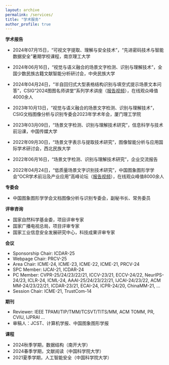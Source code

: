 ```yaml
---
layout: archive
permalink: /services/
title: "学术服务"
author_profile: true
---
```


<div class="mi-box">
 <div class="mib-c ">
  <p style="text-wrap: wrap;">
   <strong>学术报告</strong>
  </p>
  <ul style="text-wrap: wrap;">
   <li><p>2024年07月15日，“可视文字提取、理解与安全技术”，“先进密码技术与智能数据安全”暑期学校课程，南京理工大学</p></li>
   <li><p>2024年06月16日，“视觉与语义融合的场景文字检测、识别与理解技术”，全国少数民族古籍文献智能分析研讨会，中央民族大学</p></li>
   <li><p>2024年04月24日，“半自回归式大型表格结构识别与填空式提示场景文本问答”，CSIG“2024图图名师讲堂”系列学术讲座（<a href="https://www.bilibili.com/video/BV18C411H7UL" target="_blank" _href="https://www.bilibili.com/video/BV18C411H7UL">报告视频</a>），在线观众峰值4000余人</p></li>
   <li><p>2023年10月13日，“视觉与语义融合的场景文字检测、识别与理解技术”，CSIG文档图像分析与识别专委会2023年学术年会，厦门理工学院</p></li>
   <li><p>2023年03月09日，“场景文字检测、识别与理解技术研究”，信息科学与技术前沿课，中国传媒大学</p></li>
   <li><p>2022年09月30日，“场景文字表示与提取技术研究”，图像智能分析与应用国际学术研讨会，西北民族大学</p></li>
   <li><p>2022年06月16日，“场景文字检测、识别与理解技术研究”，企业交流报告</p></li>
   <li><p>2022年04月24日，“低质量场景文字识别技术研究”，中国图象图形学学会“OCR学术前沿及产业应用”高峰论坛（<a href="https://www.bilibili.com/video/BV1LZ4y1a7zr" target="_blank" _href="https://www.bilibili.com/video/BV1LZ4y1a7zr">报告视频</a>），在线观众峰值8000余人</p></li>
  </ul>
  <p style="text-wrap: wrap;">
   <strong>专委会</strong><br>
  </p>
  <ul style="text-wrap: wrap;">
   <li>中国图象图形学学会文档图像分析与识别专委会，副秘书长、常务委员</li>
  </ul>
  <div style="text-wrap: wrap;">
   <strong>评审咨询</strong>
  </div>
  <ul style="text-wrap: wrap;">
   <li>国家自然科学基金委，项目评审专家</li>
   <li>国家广播电视总局，项目评审专家</li>
   <li>国家工业信息安全发展研究中心，科技成果评审专家</li>
  </ul>
  <p style="text-wrap: wrap;">
   <strong>会议</strong><br>
  </p>
  <ul style="text-wrap: wrap;">
   <li>Sponsorship Chair: ICDAR-25</li>
   <li>Webpage Chair: PRCV-25</li>
   <li>Area Chair: ICME-24, ICME-23,&nbsp;ICME-22, ICME-21, PRCV-24</li>
   <li>SPC Member: IJCAI-21, ICDAR-24</li>
   <li>PC Member: CVPR-25/24/23/22/21, ICCV-23/21, ECCV-24/22, NeurIPS-24/23, ICLR-24, ICML-24, AAAI-25/24/23/22/21, IJCAI-24/23/22, ACM MM-24/23/22/21, ICDAR-23/21, ECAI-24, ICPR-24/20,&nbsp;ChinaMM-21, ...</li>
   <li>Session Chair: ICME-21, TrustCom-14</li>
  </ul>
  <p style="text-wrap: wrap;"><strong><strong></strong></strong></p>
  <p style="text-wrap: wrap;">
   <strong>期刊</strong><br>
  </p>
  <ul style="text-wrap: wrap;">
   <li>Reviewer: IEEE TPAMI/TIP/TMM/TCSVT/TITS/MM, ACM TOMM, PR, CVIU, IJPRAI ...</li>
   <li>审稿人：JCST、计算机学报、中国图象图形学报</li>
  </ul>
  <p style="text-wrap: wrap;">
   <strong>课程</strong>
  </p>
  <ul style="text-wrap: wrap;">
   <li>2024秋季学期，数据结构（南开大学）</li>
   <li>2024春季学期，文献阅读（中国科学院大学）</li>
   <li>2021夏季学期，人工智能安全（中国科学院大学）</li>
  </ul>
 </div>
</div>
